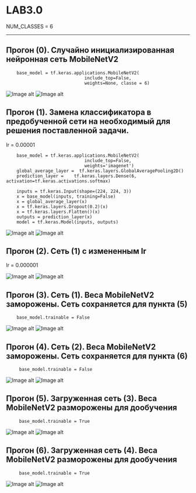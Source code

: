# LAB3.0

NUM_CLASSES = 6

____________________________________________________________________________________
  ## Прогон (0). Cлучайно инициализированная нейронная сеть MobileNetV2

        base_model = tf.keras.applications.MobileNetV2(
                                  include_top=False,
                                  weights=None, classe = 6)
      
  ![Image alt](https://raw.githubusercontent.com/InvSl/MMPMI.Lab2/1800457221553b4080c52716d1af84a2b3590b2a0/tensorboard/epoch_categorical_accuracy(0).svg)
  ![Image alt](https://raw.githubusercontent.com/InvSl/MMPMI.Lab2/1800457221553b4080c52716d1af84a2b3590b2a0/tensorboard/epoch_loss(0).svg)
   
  
  ## Прогон (1). Замена классификатора в предобученной сети на необходимый для решения поставленной задачи. 

  lr = 0.00001
  
        base_model = tf.keras.applications.MobileNetV2(
                                  include_top=False,
                                  weights='imagenet')
        global_average_layer =  tf.keras.layers.GlobalAveragePooling2D()     
        prediction_layer =    tf.keras.layers.Dense(6, activation=tf.keras.activations.softmax)

        inputs = tf.keras.Input(shape=(224, 224, 3))
        x = base_model(inputs, training=False)
        x = global_average_layer(x)
        x = tf.keras.layers.Dropout(0.2)(x)
        x = tf.keras.layers.Flatten()(x)
        outputs = prediction_layer(x)
        model = tf.keras.Model(inputs, outputs)
      
  ![Image alt](https://raw.githubusercontent.com/InvSl/MMPMI.Lab2/8100457221553b4080c52716d1af84a2b3590b2a0/tensorboard/epoch_categorical_accuracy(1).svg)
  ![Image alt](https://raw.githubusercontent.com/InvSl/MMPMI.Lab2/8004571221553b4080c52716d1af84a2b3590b2a0/tensorboard/epoch_loss(1).svg)
   
   
  ## Прогон (2). Сеть (1) с измененным lr 
  
  lr = 0.000001
       
  ![Image alt](https://raw.githubusercontent.com/InvSl/MMPMI.Lab2/800457221553b4080c52716d11aыf84a2b3590b2a0/tensorboard/epoch_categorical_accuracy(2).svg)
  ![Image alt](https://raw.githubusercontent.com/InvSl/MMPMI.Lab2/800457221553b4080c527161d1фaf84a2b3590b2a0/tensorboard/epoch_loss(2).svg)
        
  ## Прогон (3). Сеть (1). Веса MobileNetV2 заморожены. Сеть сохраняется для пункта (5)
  
        base_model.trainable = False
  
  ![Image alt](https://raw.githubusercontent.com/InvSl/MMPMI.Lab2/800457221553b4080c52716d11af8ф4a2b3590b2a0/tensorboard/epoch_categorical_accuracy(3).svg)
  ![Image alt](https://raw.githubusercontent.com/InvSl/MMPMI.Lab2/800457221553b4080c52716d11afв84a2b3590b2a0/tensorboard/epoch_loss(3).svg)
        
  ## Прогон (4). Сеть (2). Веса MobileNetV2 заморожены. Сеть сохраняется для пункта (6)

         base_model.trainable = False
         
  ![Image alt](https://raw.githubusercontent.com/InvSl/MMPMI.Lab2/800457221553b4080c527ц16d1af84a2b3590b2a0/tensorboard/epoch_categorical_accuracy(4).svg)
  ![Image alt](https://raw.githubusercontent.com/InvSl/MMPMI.Lab2/800457221553b4080c5ы2716d1af84a2b3590b2a0/tensorboard/epoch_loss(4).svg)
   
  ## Прогон (5). Загруженная сеть (3). Веса MobileNetV2 разморожены для дообучения

         base_model.trainable = True
      
  ![Image alt](https://raw.githubusercontent.com/InvSl/MMPMI.Lab2/800457221553b4080фc52716d1af84a2b3590b2a0/tensorboard/epoch_categorical_accuracy(5).svg)
  ![Image alt](https://raw.githubusercontent.com/InvSl/MMPMI.Lab2/800457221553b4080c52716фd1af84a2b3590b2a0/tensorboard/epoch_loss(5).svg)
   
  ## Прогон (6). Загруженная сеть (4). Веса MobileNetV2 разморожены для дообучения

         base_model.trainable = True
         
  ![Image alt](https://raw.githubusercontent.com/InvSl/MMPMI.Lab2/800457221553b408ы0c52716d1af84a2b3590b2a0/tensorboard/epoch_categorical_accuracy(6).svg)
  ![Image alt](https://raw.githubusercontent.com/InvSl/MMPMI.Lab2/800457221553b408в0c52716d1af84a2b3590b2a0/tensorboard/epoch_loss(6).svg)
  
